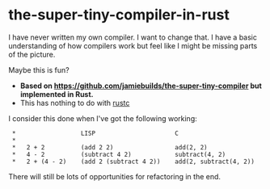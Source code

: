 # the-super-tiny-compiler-in-rust

I have never written my own compiler. I want to change that. I have a basic
understanding of how compilers work but feel like I might be missing parts of
the picture.

Maybe this is fun?

* **Based on https://github.com/jamiebuilds/the-super-tiny-compiler but implemented in Rust.**
* This has nothing to do with [rustc](https://github.com/rust-lang/rust)

I consider this done when I've got the following working:

```
 *                  LISP                      C
 *
 *   2 + 2          (add 2 2)                 add(2, 2)
 *   4 - 2          (subtract 4 2)            subtract(4, 2)
 *   2 + (4 - 2)    (add 2 (subtract 4 2))    add(2, subtract(4, 2))
```

There will still be lots of opportunities for refactoring in the end.
